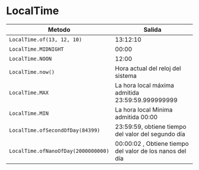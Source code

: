 # LocalTime
| Metodo                         | Salida                                           |
|--------------------------------|--------------------------------------------------|
| `LocalTime.of(13, 12, 10)`     | 13:12:10                                         |
| `LocalTime.MIDNIGHT   `          | 00:00                                            |
| `LocalTime.NOON  `               | 12:00                                            |
| `LocalTime.now() `               | Hora actual del reloj del sistema                |
| `LocalTime.MAX  `                | La hora local máxima admitida 23:59:59.999999999 |
| `LocalTime.MIN  `                | La hora local Minima admitida 00:00              |
| `LocalTime.ofSecondOfDay(84399)` | 23:59:59, obtiene tiempo del valor del segundo día|
|`LocalTime.ofNanoOfDay(2000000000)`|00:00:02 , Obtiene tiempo del valor de los nanos del día|